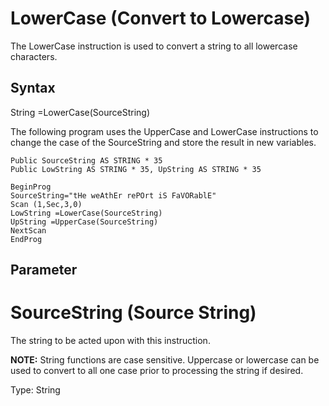 # LowerCase (Convert to Lowercase)

The LowerCase instruction is used to convert a string to all lowercase characters.

## Syntax

String =LowerCase(SourceString)

The following program uses the UpperCase and LowerCase instructions to change the case of the SourceString and store the result in new variables.

```
Public SourceString AS STRING * 35
Public LowString AS STRING * 35, UpString AS STRING * 35

BeginProg
SourceString="tHe weAthEr rePOrt iS FaVORablE"
Scan (1,Sec,3,0)
LowString =LowerCase(SourceString)
UpString =UpperCase(SourceString)
NextScan
EndProg
```

## Parameter

# SourceString (Source String)

The string to be acted upon with this instruction.

**NOTE:** String functions are case sensitive. Uppercase or lowercase can be used to convert to all one case prior to processing the string if desired.

Type: String
